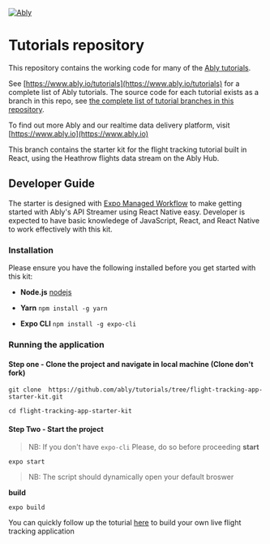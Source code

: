 [![Ably](https://s3.amazonaws.com/files.ably.io/logo-with-type.png)](https://www.ably.io)

# Tutorials repository

This repository contains the working code for many of the [Ably tutorials](https://www.ably.io/tutorials).

See [https://www.ably.io/tutorials](https://www.ably.io/tutorials) for a complete list of Ably tutorials. The source code for each tutorial exists as a branch in this repo, see [the complete list of tutorial branches in this repository](https://github.com/ably/tutorials/branches/all).

To find out more Ably and our realtime data delivery platform, visit [https://www.ably.io](https://www.ably.io)

This branch contains the starter kit for the flight tracking tutorial built in React, using the Heathrow flights data stream on the Ably Hub.

## Developer Guide

The starter is designed with [Expo Managed Workflow](http://expo.io) to make getting started with Ably's API Streamer using React Native easy. Developer is expected to have basic knowledege of JavaScript, React, and React Native to work effectively with this kit.

### Installation

Please ensure you have the following installed before you get started with this kit:

- **Node.js**
[nodejs](https://nodejs.org)

- **Yarn**
`npm install -g yarn`

- **Expo CLI**
`npm install -g expo-cli`

### Running the application

#### Step one - Clone the project and navigate in local machine (Clone don't fork)

```shell
git clone  https://github.com/ably/tutorials/tree/flight-tracking-app-starter-kit.git
```

```shell
cd flight-tracking-app-starter-kit
```

#### Step Two - Start the project

> NB: If you don't have `expo-cli` Please, do so before proceeding
**start**

```shell
expo start
```
> NB: The script should dynamically open your default broswer

**build**

```shell
expo build
```

You can quickly follow up the toturial [here](https://dev.to/ablydev) to build your own live flight tracking application